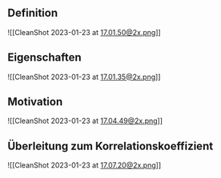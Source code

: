 ## Definition

![[CleanShot 2023-01-23 at 17.01.50@2x.png]]

## Eigenschaften

![[CleanShot 2023-01-23 at 17.01.35@2x.png]]

## Motivation

![[CleanShot 2023-01-23 at 17.04.49@2x.png]]

## Überleitung zum Korrelationskoeffizient

![[CleanShot 2023-01-23 at 17.07.20@2x.png]]
